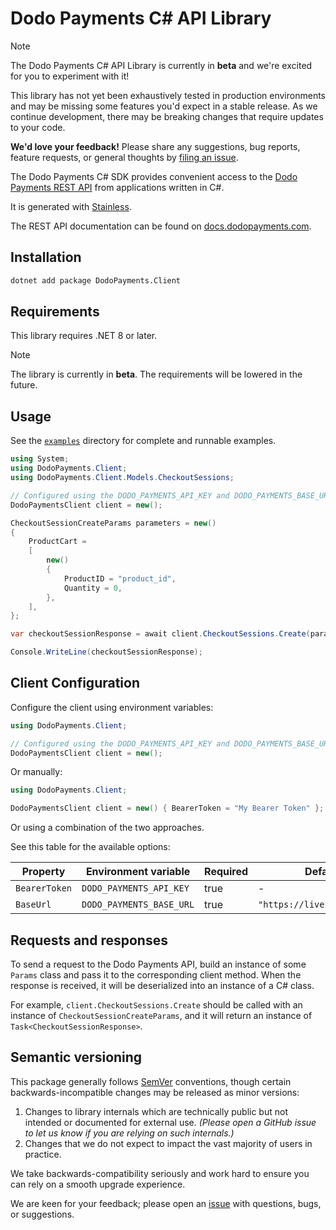 # Dodo Payments C# API Library

> [!NOTE]
> The Dodo Payments C# API Library is currently in **beta** and we're excited for you to experiment with it!
>
> This library has not yet been exhaustively tested in production environments and may be missing some features you'd expect in a stable release. As we continue development, there may be breaking changes that require updates to your code.
>
> **We'd love your feedback!** Please share any suggestions, bug reports, feature requests, or general thoughts by [filing an issue](https://www.github.com/dodopayments/dodopayments-csharp/issues/new).

The Dodo Payments C# SDK provides convenient access to the [Dodo Payments REST API](https://docs.dodopayments.com/api-reference/introduction) from applications written in C#.

It is generated with [Stainless](https://www.stainless.com/).

The REST API documentation can be found on [docs.dodopayments.com](https://docs.dodopayments.com/api-reference/introduction).

## Installation

```bash
dotnet add package DodoPayments.Client
```

## Requirements

This library requires .NET 8 or later.

> [!NOTE]
> The library is currently in **beta**. The requirements will be lowered in the future.

## Usage

See the [`examples`](examples) directory for complete and runnable examples.

```csharp
using System;
using DodoPayments.Client;
using DodoPayments.Client.Models.CheckoutSessions;

// Configured using the DODO_PAYMENTS_API_KEY and DODO_PAYMENTS_BASE_URL environment variables
DodoPaymentsClient client = new();

CheckoutSessionCreateParams parameters = new()
{
    ProductCart =
    [
        new()
        {
            ProductID = "product_id",
            Quantity = 0,
        },
    ],
};

var checkoutSessionResponse = await client.CheckoutSessions.Create(parameters);

Console.WriteLine(checkoutSessionResponse);
```

## Client Configuration

Configure the client using environment variables:

```csharp
using DodoPayments.Client;

// Configured using the DODO_PAYMENTS_API_KEY and DODO_PAYMENTS_BASE_URL environment variables
DodoPaymentsClient client = new();
```

Or manually:

```csharp
using DodoPayments.Client;

DodoPaymentsClient client = new() { BearerToken = "My Bearer Token" };
```

Or using a combination of the two approaches.

See this table for the available options:

| Property      | Environment variable     | Required | Default value                     |
| ------------- | ------------------------ | -------- | --------------------------------- |
| `BearerToken` | `DODO_PAYMENTS_API_KEY`  | true     | -                                 |
| `BaseUrl`     | `DODO_PAYMENTS_BASE_URL` | true     | `"https://live.dodopayments.com"` |

## Requests and responses

To send a request to the Dodo Payments API, build an instance of some `Params` class and pass it to the corresponding client method. When the response is received, it will be deserialized into an instance of a C# class.

For example, `client.CheckoutSessions.Create` should be called with an instance of `CheckoutSessionCreateParams`, and it will return an instance of `Task<CheckoutSessionResponse>`.

## Semantic versioning

This package generally follows [SemVer](https://semver.org/spec/v2.0.0.html) conventions, though certain backwards-incompatible changes may be released as minor versions:

1. Changes to library internals which are technically public but not intended or documented for external use. _(Please open a GitHub issue to let us know if you are relying on such internals.)_
2. Changes that we do not expect to impact the vast majority of users in practice.

We take backwards-compatibility seriously and work hard to ensure you can rely on a smooth upgrade experience.

We are keen for your feedback; please open an [issue](https://www.github.com/dodopayments/dodopayments-csharp/issues) with questions, bugs, or suggestions.
